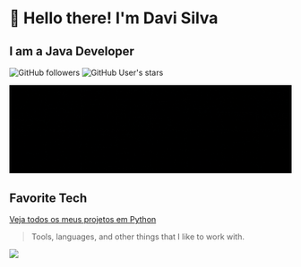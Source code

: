 # :wave: Hello there! I'm Davi Silva
## I am a Java Developer</h3>


![GitHub followers](https://img.shields.io/github/followers/dedicadotech?style=plastic&color=red)
![GitHub User's stars](https://img.shields.io/github/stars/dedicadotech?affiliations=OWNER&style=plastic&color=red)

</a>
<img src="img/DedicadoTech.gif"/>


<h2 align="left" id="dedicadotech">Favorite Tech</h2>

[Veja todos os meus projetos em Python]([https://github.com/search?q=language%3APython+user%3ADedicadoTech](https://github.com/search?q=language%3APython+user%3ADedicadoTech&type=repositories))


> Tools, languages, and other things that I like to work with.
 
  <img height="200" src="https://github-readme-stats.vercel.app/api/top-langs/?username=dedicadotech&theme=monokai&show_icons=true" />
</p>
 </td>
  </tr>
 
</table>


